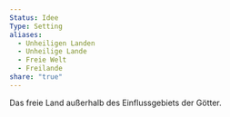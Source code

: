 ```yaml
---
Status: Idee
Type: Setting
aliases:
  - Unheiligen Landen
  - Unheilige Lande
  - Freie Welt
  - Freilande
share: "true"
---
```

Das freie Land außerhalb des Einflussgebiets der Götter. 